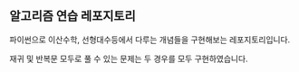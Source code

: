 ## 알고리즘 연습 레포지토리

파이썬으로 이산수학, 선형대수등에서 다루는 개념들을 구현해보는 레포지토리입니다.

재귀 및 반복문 모두로 풀 수 있는 문제는 두 경우를 모두 구현하였습니다.